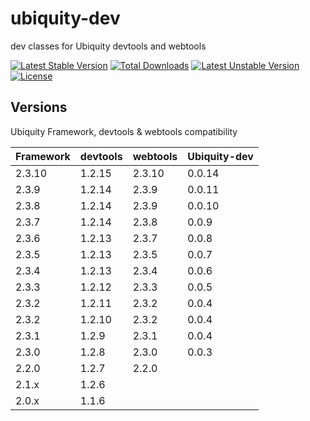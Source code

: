 # ubiquity-dev
dev classes for Ubiquity devtools and webtools

[![Latest Stable Version](https://poser.pugx.org/phpmv/ubiquity-dev/v/stable)](https://packagist.org/packages/phpmv/ubiquity-dev)
[![Total Downloads](https://poser.pugx.org/phpmv/ubiquity-dev/downloads)](https://packagist.org/packages/phpmv/ubiquity-dev)
[![Latest Unstable Version](https://poser.pugx.org/phpmv/ubiquity-dev/v/unstable)](https://packagist.org/packages/phpmv/ubiquity-dev)
[![License](https://poser.pugx.org/phpmv/ubiquity-dev/license)](https://packagist.org/packages/phpmv/ubiquity-dev)


## Versions
Ubiquity Framework, devtools & webtools compatibility

| Framework | devtools | webtools | Ubiquity-dev |
| --------- | -------- | -------- | ------------ |
| 2.3.10    | 1.2.15   | 2.3.10   | 0.0.14       |
| 2.3.9     | 1.2.14   | 2.3.9    | 0.0.11       |
| 2.3.8     | 1.2.14   | 2.3.9    | 0.0.10       |
| 2.3.7     | 1.2.14   | 2.3.8    | 0.0.9        |
| 2.3.6     | 1.2.13   | 2.3.7    | 0.0.8        |
| 2.3.5     | 1.2.13   | 2.3.5    | 0.0.7        |
| 2.3.4     | 1.2.13   | 2.3.4    | 0.0.6        |
| 2.3.3     | 1.2.12   | 2.3.3    | 0.0.5        |
| 2.3.2     | 1.2.11   | 2.3.2    | 0.0.4        |
| 2.3.2     | 1.2.10   | 2.3.2    | 0.0.4        |
| 2.3.1     | 1.2.9    | 2.3.1    | 0.0.4        |
| 2.3.0     | 1.2.8    | 2.3.0    | 0.0.3        |
| 2.2.0     | 1.2.7    | 2.2.0    |
| 2.1.x     | 1.2.6  |
| 2.0.x     | 1.1.6  |
